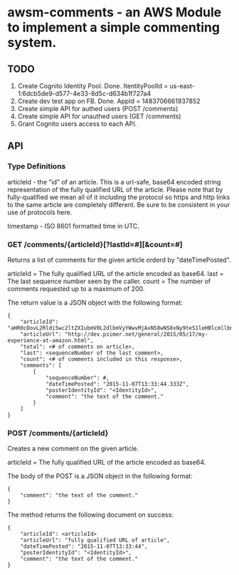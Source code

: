 # awsm-comments - an AWS Module to implement a simple commenting system.

## TODO
1. Create Cognito Identity Pool. Done. ItentityPoolId = us-east-1:6dcb5de9-d577-4e33-8d5c-d634b1f727a4
2. Create dev test app on FB. Done. AppId = 1483706661937852
3. Create simple API for authed users (POST /comments)
4. Create simple API for unauthed users (GET /comments)
5. Grant Cognito users access to each API.

## API

### Type Definitions

articleId - the "id" of an article. This is a url-safe, base64 encoded string representation of the fully qualified URL of the article. Please note that by fully-qualified we mean all of it including the protocol so https and http links to the same article are completely different. Be sure to be consistent in your use of protocols here.

timestamp - ISO 8601 formatted time in UTC.

### GET /comments/{articleId}\[?lastId=#\]\[&count=#\]
Returns a list of comments for the given article orderd by "dateTimePosted".

articleId = The fully qualified URL of the article encoded as base64.
last = The last sequence number seen by the caller.
count = The number of comments requested up to a maximum of 200.

The return value is a JSON object with the following format:

    {
        "articleId": "aHR0cDovL2Rldi5wc2ltZXIubmV0L2dlbmVyYWwvMjAxNS8wNS8xNy9teS1leHBlcmllbmNlLWF0LWFtYXpvbi5odG1s",
        "articleUrl": "http://dev.psimer.net/general/2015/05/17/my-experience-at-amazon.html",
        "total": <# of comments on article>,
        "last": <sequenceNumber of the last comment>,
        "count": <# of comments included in this response>,
        "comments": [
            {
                "sequenceNumber": #,
                "dateTimePosted": "2015-11-07T13:33:44.333Z",
                "posterIdentityId": "<IdentityId>",
                "comment": "the text of the comment."
            }
        ]
    }

### POST /comments/{articleId}
Creates a new comment on the given article.

articleId = The fully qualified URL of the article encoded as base64.

The body of the POST is a JSON object in the following format:

    {
        "comment": "the text of the comment."
    }

The method returns the following document on success:

    {
        "articleId": <articleId>
        "articleUrl": "fully qualified URL of article",
        "dateTimePosted": "2015-11-07T13:33:44",
        "posterIdentityId": "<IdentityId>",
        "comment": "the text of the comment."
    }
